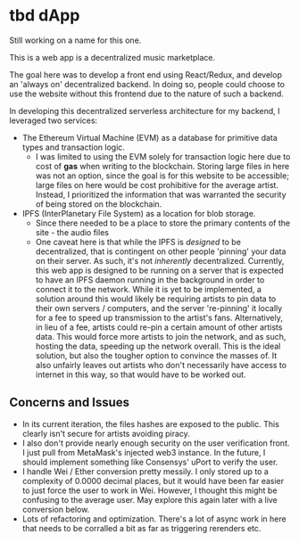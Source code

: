 # tbd dApp

Still working on a name for this one.

This is a web app is a decentralized music marketplace.

The goal here was to develop a front end using React/Redux, and develop an 'always on' decentralized backend. In doing so, people could choose to use the website without this frontend due to the nature of such a backend.

In developing this decentralized serverless architecture for my backend, I leveraged two services:
  * The Ethereum Virtual Machine (EVM) as a database for primitive data types and transaction logic.
    * I was limited to using the EVM solely for transaction logic here due to cost of **gas** when writing to the blockchain. Storing large files in here was not an option, since the goal is for this website to be accessible; large files on here would be cost prohibitive for the average artist. Instead, I prioritized the information that was warranted the security of being stored on the blockchain.
  * IPFS (InterPlanetary File System) as a location for blob storage.
    * Since there needed to be a place to store the primary contents of the site - the audio files
    * One caveat here is that while the IPFS is *designed* to be decentralized, that is contingent on other people 'pinning' your data on their server. As such, it's not *inherently* decentralized. Currently, this web app is designed to be running on a server that is expected to have an IPFS daemon running in the background in order to connect it to the network. While it is yet to be implemented, a solution around this would likely be requiring artists to pin data to their own servers / computers, and the server 're-pinning' it locally for a fee to speed up transmission to the artist's fans. Alternatively, in lieu of a fee, artists could re-pin a certain amount of other artists data. This would force more artists to join the network, and as such, hosting the data, speeding up the network overall. This is the ideal solution, but also the tougher option to convince the masses of. It also unfairly leaves out artists who don't necessarily have access to internet in this way, so that would have to be worked out.


## Concerns and Issues
* In its current iteration, the files hashes are exposed to the public. This clearly isn't secure for artists avoiding piracy.
* I also don't provide nearly enough security on the user verification front. I just pull from MetaMask's injected web3 instance. In the future, I should implement something like Consensys' uPort to verify the user.
* I handle Wei / Ether conversion pretty messily. I only stored up to a complexity of 0.0000 decimal places, but it would have been far easier to just force the user to work in Wei. However, I thought this might be confusing to the average user. May explore this again later with a live conversion below.
* Lots of refactoring and optimization. There's a lot of async work in here that needs to be corralled a bit as far as triggering rerenders etc.

